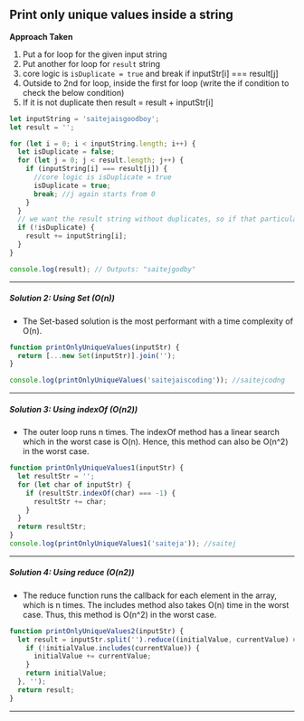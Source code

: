 ## Print only unique values inside a string

**Approach Taken**

1. Put a for loop for the given input string
2. Put another for loop for `result` string
3. core logic is `isDuplicate = true` and break if inputStr[i] === result[j]
4. Outside to 2nd for loop, inside the first for loop (write the if condition to check the below condition)
5. If it is not duplicate then result = result + inputStr[i]

```js
let inputString = 'saitejaisgoodboy';
let result = '';

for (let i = 0; i < inputString.length; i++) {
  let isDuplicate = false;
  for (let j = 0; j < result.length; j++) {
    if (inputString[i] === result[j]) {
      //core logic is isDuplicate = true
      isDuplicate = true;
      break; //j again starts from 0
    }
  }
  // we want the result string without duplicates, so if that particular character is not duplicate, then result = result + str[i]
  if (!isDuplicate) {
    result += inputString[i];
  }
}

console.log(result); // Outputs: "saitejgodby"
```

---

##### Solution 2: Using Set (O(n))

- The Set-based solution is the most performant with a time complexity of O(n).

```js
function printOnlyUniqueValues(inputStr) {
  return [...new Set(inputStr)].join('');
}

console.log(printOnlyUniqueValues('saitejaiscoding')); //saitejcodng
```

---

##### Solution 3: Using indexOf (O(n2))

- The outer loop runs n times. The indexOf method has a linear search which in the worst case is O(n). Hence, this method can also be O(n^2) in the worst case.

```js
function printOnlyUniqueValues1(inputStr) {
  let resultStr = '';
  for (let char of inputStr) {
    if (resultStr.indexOf(char) === -1) {
      resultStr += char;
    }
  }
  return resultStr;
}
console.log(printOnlyUniqueValues1('saiteja')); //saitej
```

---

##### Solution 4: Using reduce (O(n2))

- The reduce function runs the callback for each element in the array, which is n times. The includes method also takes O(n) time in the worst case. Thus, this method is O(n^2) in the worst case.

```js
function printOnlyUniqueValues2(inputStr) {
  let result = inputStr.split('').reduce((initialValue, currentValue) => {
    if (!initialValue.includes(currentValue)) {
      initialValue += currentValue;
    }
    return initialValue;
  }, '');
  return result;
}
```

---
